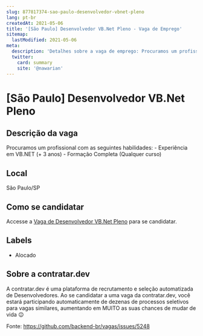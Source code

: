 ```yaml
---
slug: 877817374-sao-paulo-desenvolvedor-vbnet-pleno
lang: pt-br
createdAt: 2021-05-06
title: '[São Paulo] Desenvolvedor VB.Net Pleno - Vaga de Emprego'
sitemap:
  lastModified: 2021-05-06
meta:
  description: 'Detalhes sobre a vaga de emprego: Procuramos um profissional com as seguintes habilidades: - Experiência em VB.NET (+ 3 anos) - Formação Completa (Qualquer curso)'
  twitter:
    card: summary
    site: '@nawarian'
---
```


# [São Paulo] Desenvolvedor VB.Net Pleno

## Descrição da vaga 
Procuramos um profissional com as seguintes habilidades: - Experiência em VB.NET (+ 3 anos) - Formação Completa (Qualquer curso)
## Local 
São Paulo/SP 
## Como se candidatar 
Accesse a [Vaga de Desenvolvedor VB.Net Pleno](https://vaga.contratar.dev/apply/full/85d8e345-9c8c-4b6a-9bcf-8e7308065b75) para se candidatar. 
## Labels 
* Alocado 
 
## Sobre a contratar.dev 
A contratar.dev é uma plataforma de recrutamento e seleção automatizada de Desenvolvedores. Ao se candidatar a uma vaga da contratar.dev, você estará participando automaticamente de dezenas de processos seletivos para vagas similares, aumentando em MUITO as suas chances de mudar de vida 😉 


Fonte: https://github.com/backend-br/vagas/issues/5248